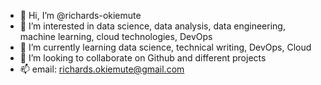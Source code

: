 - 👋 Hi, I’m @richards-okiemute
- 👀 I’m interested in data science, data analysis, data engineering, machine learning, cloud technologies, DevOps
- 🌱 I’m currently learning data science, technical writing, DevOps, Cloud
- 💞️ I’m looking to collaborate on Github and different projects
- 📫 email: richards.okiemute@gmail.com

<!---
richards-okiemute/richards-okiemute is a ✨ special ✨ repository because its `README.md` (this file) appears on your GitHub profile.
You can click the Preview link to take a look at your changes.
--->
